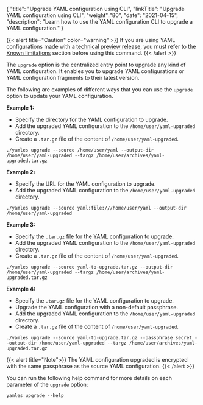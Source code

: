 {
"title": "Upgrade YAML configuration using CLI",
"linkTitle": "Upgrade YAML configuration using CLI",
"weight":"80",
"date": "2021-04-15",
"description": "Learn how to use the YAML configuration CLI to upgrade a YAML configuration."
}

{{< alert title="Caution" color="warning" >}}
If you are using YAML configurations made with a [technical preview release](/docs/apim_relnotes/20210330_apimgr_relnotes#yaml-configuration-store-technical-preview-capability), you must refer to the [Known limitations](/docs/apim_yamles/apim_yamles_references/yamles_known_limitations) section before using this command. {{< /alert >}}

The `upgrade` option is the centralized entry point to upgrade any kind of YAML configuration. It enables you to upgrade YAML configurations or YAML configuration fragments to their latest version.

The following are examples of different ways that you can use the `upgrade` option to update your YAML configuration.

**Example 1:**

* Specify the directory for the YAML configuration to upgrade.
* Add the upgraded YAML configuration to the `/home/user/yaml-upgraded` directory.
* Create a `.tar.gz` file of the content of `/home/user/yaml-upgraded`.

```
./yamles upgrade --source /home/user/yaml --output-dir /home/user/yaml-upgraded --targz /home/user/archives/yaml-upgraded.tar.gz
```

**Example 2:**

* Specify the URL for the YAML configuration to upgrade.
* Add the upgraded YAML configuration to the `/home/user/yaml-upgraded` directory.

```
./yamles upgrade --source yaml:file:///home/user/yaml --output-dir /home/user/yaml-upgraded
```

**Example 3:**

* Specify the `.tar.gz` file for the YAML configuration to upgrade.
* Add the upgraded YAML configuration to the `/home/user/yaml-upgraded` directory.
* Create a `.tar.gz` file of the content of `/home/user/yaml-upgraded`.

```
./yamles upgrade --source yaml-to-upgrade.tar.gz --output-dir /home/user/yaml-upgraded --targz /home/user/archives/yaml-upgraded.tar.gz
```

**Example 4:**

* Specify the `.tar.gz` file for the YAML configuration to upgrade.
* Upgrade the YAML configuration with a non-default passphrase.
* Add the upgraded YAML configuration to the `/home/user/yaml-upgraded` directory.
* Create a `.tar.gz` file of the content of `/home/user/yaml-upgraded`.

```
./yamles upgrade --source yaml-to-upgrade.tar.gz --passphrase secret --output-dir /home/user/yaml-upgraded --targz /home/user/archives/yaml-upgraded.tar.gz
```

{{< alert title="Note">}}
The YAML configuration upgraded is encrypted with the same passphrase as the source YAML configuration.
{{< /alert >}}

You can run the following help command for more details on each parameter of the `upgrade` option:

```
yamles upgrade --help
```
